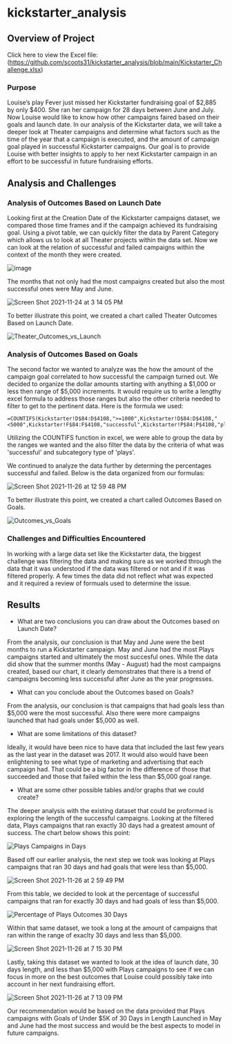 # kickstarter_analysis

## Overview of Project

Click here to view the Excel file: (https://github.com/scoots31/kickstarter_analysis/blob/main/Kickstarter_Challenge.xlsx)

### Purpose
Louise’s play Fever just missed her Kickstarter fundraising goal of $2,885 by only $400. She ran her campaign for 28 days between June and July. Now Louise would like to know how other campaigns faired based on their goals and launch date. In our analysis of the Kickstarter data, we will take a deeper look at Theater campaigns and determine what factors such as the time of the year that a campaign is executed, and the amount of campaign goal played in successful Kickstarter campaigns. Our goal is to provide Louise with better insights to apply to her next Kickstarter campaign in an effort to be successful in future fundraising efforts.

## Analysis and Challenges

### Analysis of Outcomes Based on Launch Date

Looking first at the Creation Date of the Kickstarter campaigns dataset, we compared those time frames and if the campaign achieved its fundraising goal. Using a pivot table, we can quickly filter the data by Parent Category which allows us to look at all Theater projects within the data set. Now we can look at the relation of successful and failed campaigns within the context of the month they were created.

![image](https://user-images.githubusercontent.com/93485455/143312331-92623ddf-5d1c-4fe7-9f72-3cc18b0921ea.png)

The months that not only had the most campaigns created but also the most successful ones were May and June.

![Screen Shot 2021-11-24 at 3 14 05 PM](https://user-images.githubusercontent.com/93485455/143663705-bb8b7e41-ea5a-4f48-80a8-ecf6887f972b.png)

To better illustrate this point, we created a chart called Theater Outcomes Based on Launch Date.

![Theater_Outcomes_vs_Launch](https://user-images.githubusercontent.com/93485455/143663724-37d325a2-33e0-4cc1-9fd8-91a7e1d5b574.png)

### Analysis of Outcomes Based on Goals

The second factor we wanted to analyze was the how the amount of the campaign goal correlated to how successful the campaign turned out. We decided to organize the dollar amounts starting with anything a $1,000 or less then range of $5,000 increments. It would require us to write a lengthy excel formula to address those ranges but also the other criteria needed to filter to get to the pertinent data. Here is the formula we used:

```
=COUNTIFS(Kickstarter!D$84:D$4108,">=1000",Kickstarter!D$84:D$4108,"<5000",Kickstarter!F$84:F$4108,"successful",Kickstarter!P$84:P$4108,"plays")
```
Utilizing the COUNTIFS function in excel, we were able to group the data by the ranges we wanted and the also filter the data by the criteria of what was 'successful' and subcategory type of 'plays'.

We continued to analyze the data further by determing the percentages successful and failed. Below is the data organized from our formulas:

![Screen Shot 2021-11-26 at 12 59 48 PM](https://user-images.githubusercontent.com/93485455/143621824-491113d5-0e4b-4482-bbef-b111a4c60c1d.png)

To better illustrate this point, we created a chart called Outcomes Based on Goals.

![Outcomes_vs_Goals](https://user-images.githubusercontent.com/93485455/143622437-e1c8f597-bc4b-4b1d-8ef7-5c57713dfaea.png)


### Challenges and Difficulties Encountered

In working with a large data set like the Kickstarter data, the biggest challenge was filtering the data and making sure as we worked through the data that it was understood if the data was filtered or not and if it was filtered properly. A few times the data did not reflect what was expected and it required a review of formuals used to determine the issue.

## Results

- What are two conclusions you can draw about the Outcomes based on Launch Date?

From the analysis, our conclusion is that May and June were the best months to run a Kickstarter campaign. May and June had the most Plays campaigns started and ultimately the most succesful ones. While the data did show that the summer months (May - August) had the most campaigns created, based our chart, it clearly demonstrates that there is a trend of campaigns becoming less successful after June as the year progresses.

- What can you conclude about the Outcomes based on Goals?

From the analysis, our conclusion is that campaigns that had goals less than $5,000 were the most successful. Also there were more campaigns launched that had goals under $5,000 as well. 

- What are some limitations of this dataset?

Ideally, it would have been nice to have data that included the last few years as the last year in the dataset was 2017. It would also would have been enlightening to see what type of marketing and advertising that each campaign had. That could be a big factor in the difference of those that succeeded and those that failed within the less than $5,000 goal range.

- What are some other possible tables and/or graphs that we could create?

The deeper analysis with the existing dataset that could be proformed is exploring the length of the successful campaigns. Looking at the filtered data, Plays campaigns that ran exactly 30 days had a greatest amount of success. The chart below shows this point:

![Plays Campaigns in Days](https://user-images.githubusercontent.com/93485455/143642224-86363d52-a374-4546-bc18-bf6422086690.png)

Based off our earlier analysis, the next step we took was looking at Plays campaigns that ran 30 days and had goals that were less than $5,000.

![Screen Shot 2021-11-26 at 2 59 49 PM](https://user-images.githubusercontent.com/93485455/143644258-36ebf19a-9c4a-4d8f-bc18-8e398b066b8c.png)

From this table, we decided to look at the percentage of successful campaigns that ran for exactly 30 days and had goals of less than $5,000.

![Percentage of Plays Outcomes 30 Days](https://user-images.githubusercontent.com/93485455/143646534-71b82723-cb94-49ad-bf8f-98b14398acd6.png)

Within that same dataset, we took a long at the amount of campaigns that ran within the range of exaclty 30 days and less than $5,000.

![Screen Shot 2021-11-26 at 7 15 30 PM](https://user-images.githubusercontent.com/93485455/143663743-948894c1-b9a6-41b1-ab67-91f88c7bf425.png)

Lastly, taking this dataset we wanted to look at the idea of launch date, 30 days length, and less than $5,000 with Plays campaigns to see if we can focus in more on the best outcomes that Louise could possibly take into account in her next fundraising effort.

![Screen Shot 2021-11-26 at 7 13 09 PM](https://user-images.githubusercontent.com/93485455/143663739-2f0fd5cc-5442-4748-a97a-6755f3f006d8.png)

Our recommendation would be based on the data provided that Plays campaigns with Goals of Under $5K of 30 Days in Length Launched in May and June had the most success and would be the best aspects to model in future campaigns.
